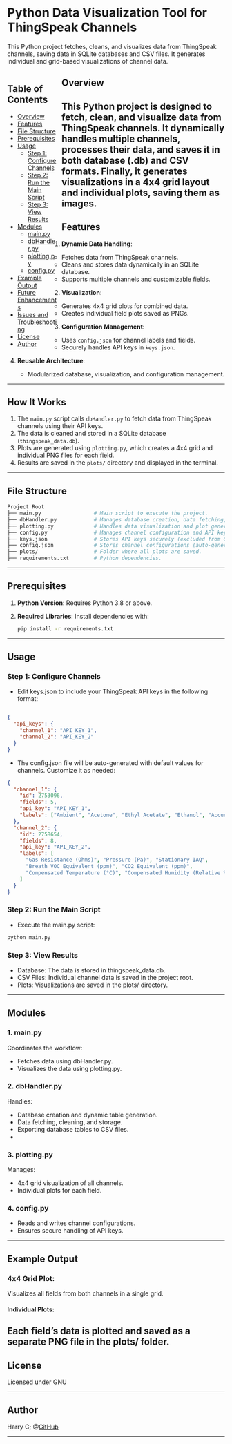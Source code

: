 
# Python Data Visualization Tool for ThingSpeak Channels

This Python project fetches, cleans, and visualizes data from ThingSpeak channels, saving data in SQLite databases and CSV files. It generates individual and grid-based visualizations of channel data.

<div style="float: left; width: 25%; padding-right: 10px; box-sizing: border-box;">
  <h2>Table of Contents</h2>
  <ul>
    <li><a href="#overview">Overview</a></li>
    <li><a href="#features">Features</a></li>
    <li><a href="#file-structure">File Structure</a></li>
    <li><a href="#prerequisites">Prerequisites</a></li>
    <li><a href="#usage">Usage</a>
      <ul>
        <li><a href="#step-1-configure-channels">Step 1: Configure Channels</a></li>
        <li><a href="#step-2-run-the-main-script">Step 2: Run the Main Script</a></li>
        <li><a href="#step-3-view-results">Step 3: View Results</a></li>
      </ul>
    </li>
    <li><a href="#modules">Modules</a>
      <ul>
        <li><a href="#1-mainpy">main.py</a></li>
        <li><a href="#2-dbhandlerpy">dbHandler.py</a></li>
        <li><a href="#3-plottingpy">plotting.py</a></li>
        <li><a href="#4-configpy">config.py</a></li>
      </ul>
    </li>
    <li><a href="#example-output">Example Output</a></li>
    <li><a href="#future-enhancements">Future Enhancements</a></li>
    <li><a href="#issues-and-troubleshooting">Issues and Troubleshooting</a></li>
    <li><a href="#license">License</a></li>
    <li><a href="#author">Author</a></li>
  </ul>
</div>

## Overview

This Python project is designed to fetch, clean, and visualize data from ThingSpeak channels. It dynamically handles multiple channels, processes their data, and saves it in both database (.db) and CSV formats. Finally, it generates visualizations in a 4x4 grid layout and individual plots, saving them as images.
---

## Features

1. **Dynamic Data Handling**:
   - Fetches data from ThingSpeak channels.
   - Cleans and stores data dynamically in an SQLite database.
   - Supports multiple channels and customizable fields.

2. **Visualization**:
   - Generates 4x4 grid plots for combined data.
   - Creates individual field plots saved as PNGs.

3. **Configuration Management**:
   - Uses `config.json` for channel labels and fields.
   - Securely handles API keys in `keys.json`.

4. **Reusable Architecture**:
   - Modularized database, visualization, and configuration management.

---
## How It Works

1. The `main.py` script calls `dbHandler.py` to fetch data from ThingSpeak channels using their API keys.
2. The data is cleaned and stored in a SQLite database (`thingspeak_data.db`).
3. Plots are generated using `plotting.py`, which creates a 4x4 grid and individual PNG files for each field.
4. Results are saved in the `plots/` directory and displayed in the terminal.

---

## File Structure
``` bash 
Project Root
├── main.py                 # Main script to execute the project.
├── dbHandler.py            # Manages database creation, data fetching, and storage.
├── plotting.py             # Handles data visualization and plot generation.
├── config.py               # Manages channel configuration and API keys.
├── keys.json               # Stores API keys securely (excluded from Git).
├── config.json             # Stores channel configurations (auto-generated).
├── plots/                  # Folder where all plots are saved.
├── requirements.txt        # Python dependencies.
``` 

---
## Prerequisites

1. **Python Version**:
   Requires Python 3.8 or above.

2. **Required Libraries**:
   Install dependencies with:
   ```bash
   pip install -r requirements.txt
   ```
---

## Usage

### Step 1: Configure Channels

 - Edit keys.json to include your ThingSpeak API keys in the following format:
```json

{
  "api_keys": {
    "channel_1": "API_KEY_1",
    "channel_2": "API_KEY_2"
  }
}
```
 - The config.json file will be auto-generated with default values for channels. Customize it as needed:
```json 
{
  "channel_1": {
    "id": 2753096,
    "fields": 5,
    "api_key": "API_KEY_1",
    "labels": ["Ambient", "Acetone", "Ethyl Acetate", "Ethanol", "Accuracy"]
  },
  "channel_2": {
    "id": 2758654,
    "fields": 8,
    "api_key": "API_KEY_2",
    "labels": [
      "Gas Resistance (Ohms)", "Pressure (Pa)", "Stationary IAQ",
      "Breath VOC Equivalent (ppm)", "CO2 Equivalent (ppm)",
      "Compensated Temperature (°C)", "Compensated Humidity (Relative %)", "BSEC Accuracy (/3)"
    ]
  }
}
```

### Step 2: Run the Main Script

 - Execute the main.py script:

``` bash 
python main.py
```

### Step 3: View Results

 - Database: The data is stored in thingspeak_data.db.
 - CSV Files: Individual channel data is saved in the project root.
 - Plots: Visualizations are saved in the plots/ directory.

---

## Modules

 ### 1. main.py

Coordinates the workflow:

 - Fetches data using dbHandler.py.
 - Visualizes the data using plotting.py.

### 2. dbHandler.py

Handles:
 - Database creation and dynamic table generation.
 - Data fetching, cleaning, and storage.
 - Exporting database tables to CSV files.
 - 
### 3. plotting.py
Manages:
 - 4x4 grid visualization of all channels.
 - Individual plots for each field.

### 4. config.py
 - Reads and writes channel configurations.
 - Ensures secure handling of API keys.

---
## Example Output

### 4x4 Grid Plot:

Visualizes all fields from both channels in a single grid.

 #### Individual Plots:

Each field’s data is plotted and saved as a separate PNG file in the plots/ folder.
---
## License 
Licensed under GNU

---
## Author

Harry C; @[GitHub](https://github.com/cheuh008/)


---



